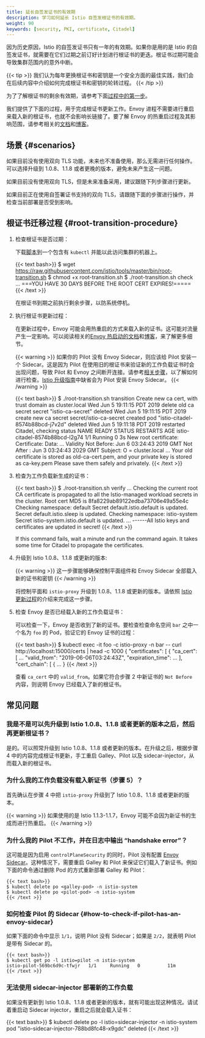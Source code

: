```yaml
---
title: 延长自签发证书的有效期
description: 学习如何延长 Istio 自签发根证书的有效期。
weight: 90
keywords: [security, PKI, certificate, Citadel]
---
```


因为历史原因，Istio 的自签发证书只有一年的有效期。如果你是用的是 Istio 的自签发证书，就需要在它们过期之前订好计划进行根证书的更迭。根证书过期可能会导致集群范围内的意外中断。

{{< tip >}}
我们认为每年更换根证书和密钥是一个安全方面的最佳实践，我们会在后续内容中介绍如何完成根证书和密钥的轮转过程。
{{< /tip >}}

为了了解根证书的剩余有效期，请参考下面[过程中的第一步](#root-transition-procedure)。

我们提供了下面的过程，用于完成根证书更新工作。Envoy 进程不需要进行重启来载入新的根证书，也就不会影响长链接了。要了解 Envoy 的热重启过程及其影响范围，请参考相关的[文档](https://www.envoyproxy.io/docs/envoy/latest/intro/arch_overview/hot_restart#arch-overview-hot-restart)和[博客](https://blog.envoyproxy.io/envoy-hot-restart-1d16b14555b5)。

## 场景 {#scenarios}

如果目前没有使用双向 TLS 功能，未来也不准备使用，那么无需进行任何操作。可以选择升级到 1.0.8、1.1.8 或者更晚的版本，避免未来产生这一问题。

如果目前没有使用双向 TLS，但是未来准备采用，建议跟随下列步骤进行更新。

如果目前正在使用自签署证书支持的双向 TLS，请跟随下面的步骤进行操作，并检查当前部署是否受到影响。

## 根证书迁移过程 {#root-transition-procedure}

1. 检查根证书是否过期：

    下载[脚本](https://raw.githubusercontent.com/istio/tools/master/bin/root-transition.sh)到一个包含有 `kubectl` 并能以此访问集群的机器上。

    {{< text bash>}}
    $ wget https://raw.githubusercontent.com/istio/tools/master/bin/root-transition.sh
    $ chmod +x root-transition.sh
    $ ./root-transition.sh check
    ...
    ===YOU HAVE 30 DAYS BEFORE THE ROOT CERT EXPIRES!=====
    {{< /text >}}

    在根证书到期之前执行剩余步骤，以防系统停机。

1. 执行根证书更新过程：

    在更新过程中，Envoy 可能会用热重启的方式来载入新的证书。这可能对流量产生一定影响。可以阅读相关的[Envoy 热启动的文档](https://www.envoyproxy.io/docs/envoy/latest/intro/arch_overview/hot_restart#arch-overview-hot-restart)和[博客](https://blog.envoyproxy.io/envoy-hot-restart-1d16b14555b5)，来了解更多细节。

    {{< warning >}}
    如果你的 Pilot 没有 Envoy Sidecar，则应该给 Pilot 安装一个 Sidecar。这是因为 Pilot 在使用旧的根证书来验证新的工作负载证书时会出现问题，导致 Pilot 和 Evnoy 之间断开连接。请参考[相关步骤](#how-to-check-if-pilot-has-an-envoy-sidecar)，以了解如何进行检查。[Istio 升级指南](/zh/docs/setup/kubernetes/upgrade/steps/)中缺省会为 Pilot 安装 Envoy Sidecar。
    {{< /warning >}}

    {{< text bash>}}
    $ ./root-transition.sh transition
    Create new ca cert, with trust domain as cluster.local
    Wed Jun  5 19:11:15 PDT 2019 delete old ca secret
    secret "istio-ca-secret" deleted
    Wed Jun  5 19:11:15 PDT 2019 create new ca secret
    secret/istio-ca-secret created
    pod "istio-citadel-8574b88bcd-j7v2d" deleted
    Wed Jun  5 19:11:18 PDT 2019 restarted Citadel, checking status
    NAME                             READY     STATUS    RESTARTS   AGE
    istio-citadel-8574b88bcd-l2g74   1/1       Running   0          3s
    New root certificate:
    Certificate:
        Data:
            ...
            Validity
                Not Before: Jun  6 03:24:43 2019 GMT
                Not After : Jun  3 03:24:43 2029 GMT
            Subject: O = cluster.local
            ...
    Your old certificate is stored as old-ca-cert.pem, and your private key is stored as ca-key.pem
    Please save them safely and privately.
    {{< /text >}}

1. 检查为工作负载新生成的证书：

    {{< text bash>}}
    $ ./root-transition.sh verify
    ...
    Checking the current root CA certificate is propagated to all the Istio-managed workload secrets in the cluster.
    Root cert MD5 is 8fa8229ab89122edba73706e49a55e4c
    Checking namespace: default
      Secret default.istio.default is updated.
      Secret default.istio.sleep is updated.
    Checking namespace: istio-system
      Secret istio-system.istio.default is updated.
      ...
    ------All Istio keys and certificates are updated in secret!
    {{< /text >}}

    If this command fails, wait a minute and run the command again.
    It takes some time for Citadel to propagate the certificates.

1. 升级到 Istio 1.0.8、1.1.8 或更新的版本:

    {{< warning >}}
    这一步骤能够确保控制平面组件和 Envoy Sidecar 全部载入新的证书和密钥
    {{< /warning >}}

    将控制平面和 `istio-proxy` 升级到 1.0.8、1.1.8 或更新的版本。请依照 [Istio 更新过程](/docs/setup/kubernetes/upgrade/steps/)的介绍来完成这一步骤。

1. 检查 Envoy 是否已经载入新的工作负载证书：

    可以检查一下，Envoy 是否收到了新的证书。要检查检查命名空间 `bar` 之中一个名为 `foo` 的 Pod，验证它的 Envoy 证书的过程：

    {{< text bash>}}
    $ kubectl exec -it foo -c istio-proxy -n bar -- curl http://localhost:15000/certs | head -c 1000
    {
     "certificates": [
      {
       "ca_cert": [
          ...
          "valid_from": "2019-06-06T03:24:43Z",
          "expiration_time": ...
       ],
       "cert_chain": [
        {
          ...
        }
    {{< /text >}}

    查看 `ca_cert` 中的 `valid_from`。如果它符合步骤 2 中新证书的 `Not Before` 内容，则说明 Envoy 已经载入了新的根证书。

## 常见问题

### 我是不是可以先升级到 Istio 1.0.8、1.1.8 或者更新的版本之后，然后再更新根证书？

是的。可以照常升级到 Istio 1.0.8、1.1.8 或者更新的版本。在升级之后，根据步骤 4 中的内容完成根证书更新，手工重启 Galley、Pilot 以及 sidecar-injector，从而载入新的根证书。

### 为什么我的工作负载没有载入新证书（步骤 5）？

首先确认在步骤 4 中把 `istio-proxy` 升级到了 Istio 1.0.8、1.1.8 或者更新的版本。

{{< warning >}}
如果使用的是 Istio 1.1.3-1.1.7，Envoy 可能不会因为新证书的生成而进行热重启。
{{< /warning >}}

### 为什么我的 Pilot 不工作，并在日志中输出 “handshake error”？

这可能是因为启用 `controlPlaneSecurity` 的同时，Pilot 没有配置 [Envoy Sidecar](#how-to-check-if-pilot-has-an-envoy-sidecar)。这种情况下，需要重启 Galley 和 Pilot 来保证它们载入了新证书。例如下面的命令通过删除 Pod 的方式重新部署 Galley 和 Pilot：

    {{< text bash>}}
    $ kubectl delete po <galley-pod> -n istio-system
    $ kubectl delete po <pilot-pod> -n istio-system
    {{< /text >}}

### 如何检查 Pilot 的 Sidecar {#how-to-check-if-pilot-has-an-envoy-sidecar}

如果下面的命令中显示 `1/1`，说明 Pilot 没有 Sidecar；如果是 `2/2`，就表明 Pilot 是带有 Sidecar 的。

    {{< text bash>}}
    $ kubectl get po -l istio=pilot -n istio-system
    istio-pilot-569bc6d9c-tfwjr   1/1     Running   0          11m
    {{< /text >}}

### 无法使用 sidecar-injector 部署新的工作负载

如果没有更新到 Istio 1.0.8、1.1.8 或者更新的版本，就有可能出现这种情况。请试着重启动 Sidecar injector，重启之后就会载入证书：

{{< text bash>}}
$ kubectl delete po -l istio=sidecar-injector -n istio-system
pod "istio-sidecar-injector-788bd8fc48-x9gdc" deleted
{{< /text >}}

